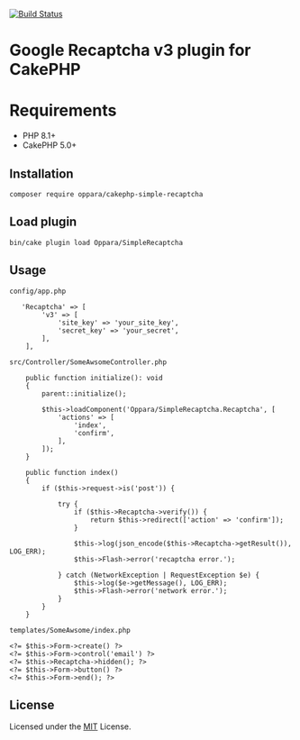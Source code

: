 [![Build Status](https://img.shields.io/github/actions/workflow/status/oppara/cakephp-simple-recaptcha/ci.yml)](https://github.com/oppara/cakephp-simple-recaptcha/actions?query=workflow%3ACI+branch%3Amain)

# Google Recaptcha v3 plugin for CakePHP

# Requirements

* PHP 8.1+
* CakePHP 5.0+
 
## Installation

```
composer require oppara/cakephp-simple-recaptcha
```

## Load plugin

```
bin/cake plugin load Oppara/SimpleRecaptcha
```


## Usage

`config/app.php`
```
   'Recaptcha' => [
        'v3' => [
            'site_key' => 'your_site_key',
            'secret_key' => 'your_secret',
        ],
    ],
```

`src/Controller/SomeAwsomeController.php`
```
    public function initialize(): void
    {
        parent::initialize();

        $this->loadComponent('Oppara/SimpleRecaptcha.Recaptcha', [
            'actions' => [
                'index',
                'confirm',
            ],
        ]);
    }

    public function index()
    {
        if ($this->request->is('post')) {

            try {
                if ($this->Recaptcha->verify()) {
                    return $this->redirect(['action' => 'confirm']);
                }

                $this->log(json_encode($this->Recaptcha->getResult()), LOG_ERR);
                $this->Flash->error('recaptcha error.');

            } catch (NetworkException | RequestException $e) {
                $this->log($e->getMessage(), LOG_ERR);
                $this->Flash->error('network error.');
            }
        }
    }
```

`templates/SomeAwsome/index.php`
```
<?= $this->Form->create() ?>
<?= $this->Form->control('email') ?>
<?= $this->Recaptcha->hidden(); ?>
<?= $this->Form->button() ?>
<?= $this->Form->end(); ?>
```

## License

Licensed under the [MIT](http://www.opensource.org/licenses/mit-license.php) License.
